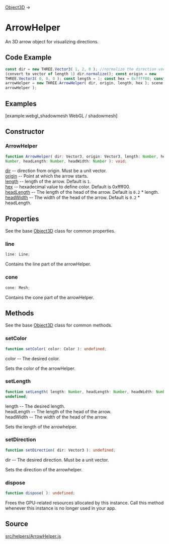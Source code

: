 [Object3D](en\core\Object3D.html) →

# ArrowHelper

An 3D arrow object for visualizing directions.

## Code Example

  
```ts  
const dir = new THREE.Vector3( 1, 2, 0 ); //normalize the direction vector
(convert to vector of length 1) dir.normalize(); const origin = new
THREE.Vector3( 0, 0, 0 ); const length = 1; const hex = 0xffff00; const
arrowHelper = new THREE.ArrowHelper( dir, origin, length, hex ); scene.add(
arrowHelper );  
```  

## Examples

[example:webgl_shadowmesh WebGL / shadowmesh]

## Constructor

### ArrowHelper

  
  
```ts  
function ArrowHelper( dir: Vector3, origin: Vector3, length: Number, hex:
Number, headLength: Number, headWidth: Number ): void;  
```  

[dir](en\math\Vector3.html) -- direction from origin. Must be a unit vector.  
[origin](en\math\Vector3.html) -- Point at which the arrow starts.  
[length](#) -- length of the arrow. Default is `1`.  
[hex](#) -- hexadecimal value to define color. Default is 0xffff00.  
[headLength](#) -- The length of the head of the arrow. Default is `0.2` *
length.  
[headWidth](#) -- The width of the head of the arrow. Default is `0.2` *
headLength.  

## Properties

See the base [Object3D](en\core\Object3D.html) class for common properties.

### line

  
  
```ts  
line: Line;  
```  

Contains the line part of the arrowHelper.

### cone

  
  
```ts  
cone: Mesh;  
```  

Contains the cone part of the arrowHelper.

## Methods

See the base [Object3D](en\core\Object3D.html) class for common methods.

### setColor

  
  
```ts  
function setColor( color: Color ): undefined;  
```  

color -- The desired color.  
  
Sets the color of the arrowHelper.

### setLength

  
  
```ts  
function setLength( length: Number, headLength: Number, headWidth: Number ):
undefined;  
```  

length -- The desired length.  
headLength -- The length of the head of the arrow.  
headWidth -- The width of the head of the arrow.  
  
Sets the length of the arrowhelper.

### setDirection

  
  
```ts  
function setDirection( dir: Vector3 ): undefined;  
```  

dir -- The desired direction. Must be a unit vector.  
  
Sets the direction of the arrowhelper.

### dispose

  
  
```ts  
function dispose( ): undefined;  
```  

Frees the GPU-related resources allocated by this instance. Call this method
whenever this instance is no longer used in your app.

## Source

<a
href="https://github.com/mrdoob/three.js/blob/master/src/helpers/ArrowHelper.js">src/helpers/ArrowHelper.js</a>

